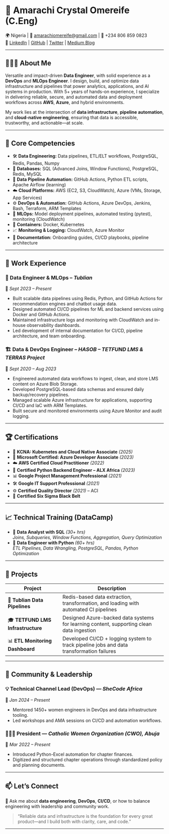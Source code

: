 # 🚀 Amarachi Crystal Omereife (C.Eng)

🌍 Nigeria | 📧 amarachiomereife@gmail.com | 📱 +234 806 859 0823  
🔗 [LinkedIn](https://www.linkedin.com/in/amarachi-crystal-omereife-416a081a1/) | [GitHub](https://github.com/marameref) | [Twitter](https://x.com/marameref) | [Medium Blog](https://medium.com/@marameref)

---

## 👩🏽‍💻 About Me

Versatile and impact-driven **Data Engineer**, with solid experience as a **DevOps** and **MLOps Engineer**. I design, build, and optimize data infrastructure and pipelines that power analytics, applications, and AI systems in production. With 5+ years of hands-on experience, I specialize in delivering reliable, secure, and automated data and deployment workflows across **AWS**, **Azure**, and hybrid environments.

My work lies at the intersection of **data infrastructure**, **pipeline automation**, and **cloud-native engineering**, ensuring that data is accessible, trustworthy, and actionable—at scale.

---

## 🧰 Core Competencies

- 🛠️ **Data Engineering:** Data pipelines, ETL/ELT workflows, PostgreSQL, Redis, Pandas, Numpy
- 💾 **Databases:** SQL (Advanced Joins, Window Functions), PostgreSQL, Redis, MySQL
- 🧪 **Data Pipeline Automation:** GitHub Actions, Python ETL scripts, Apache Airflow (learning)
- ☁️ **Cloud Platforms:** AWS (EC2, S3, CloudWatch), Azure (VMs, Storage, App Services)
- ⚙️ **DevOps & Automation:** GitHub Actions, Azure DevOps, Jenkins, Bash, Terraform, ARM Templates
- 🧠 **MLOps:** Model deployment pipelines, automated testing (pytest), monitoring (CloudWatch)
- 🐳 **Containers:** Docker, Kubernetes
- 📈 **Monitoring & Logging:** CloudWatch, Azure Monitor
- 📓 **Documentation:** Onboarding guides, CI/CD playbooks, pipeline architecture

---

## 📍 Work Experience

### 🔧 Data Engineer & MLOps – *Tublian*  
📅 *Sept 2023 – Present*

- Built scalable data pipelines using Redis, Python, and GitHub Actions for recommendation engines and chatbot usage data.
- Designed automated CI/CD pipelines for ML and backend services using Docker and GitHub Actions.
- Maintained infrastructure logs and monitoring with CloudWatch and in-house observability dashboards.
- Led development of internal documentation for CI/CD, pipeline architecture, and team onboarding.

### 🏗️ Data & DevOps Engineer – *HASOB – TETFUND LMS & TERRAS Project*  
📅 *Sept 2020 – Aug 2023*

- Engineered automated data workflows to ingest, clean, and store LMS content on Azure Blob Storage.
- Developed PostgreSQL-based data schemas and ensured daily backup/recovery pipelines.
- Managed scalable Azure infrastructure for applications, supporting CI/CD and IaC with ARM Templates.
- Built secure and monitored environments using Azure Monitor and audit logging.

---

## 🏆 Certifications

- 🧵 **KCNA: Kubernetes and Cloud Native Associate** *(2025)*
- 📜 **Microsoft Certified: Azure Developer Associate** *(2023)*
- ☁️ **AWS Certified Cloud Practitioner** *(2022)*
- 🐍 **Certified Python Backend Engineer – ALX Africa** *(2023)*
- 📊 **Google Project Management Professional** *(2021)*
- 🛠️ **Google IT Support Professional** *(2021)*
- ⚙️ **Certified Quality Director** *(2021)* – ACI  
- 🧬 **Certified Six Sigma Black Belt**

---

## 📈 Technical Training (DataCamp)

- 🧪 **Data Analyst with SQL** *(30+ hrs)*  
  *Joins, Subqueries, Window Functions, Aggregation, Query Optimization*
- 🐍 **Data Engineer with Python** *(60+ hrs)*  
  *ETL Pipelines, Data Wrangling, PostgreSQL, Pandas, Python Optimization*

---

## 🧩 Projects

| Project                          | Description |
|----------------------------------|-------------|
| 🧠 **Tublian Data Pipelines**   | Redis-based data extraction, transformation, and loading with automated CI pipelines |
| 🎓 **TETFUND LMS Infrastructure** | Designed Azure-backed data systems for learning content, supporting clean data ingestion |
| 📊 **ETL Monitoring Dashboard** | Developed CI/CD + logging system to track pipeline jobs and data transformation failures |

---

## 👥 Community & Leadership

### 💡 Technical Channel Lead (DevOps) — *SheCode Africa*  
📆 *Jan 2024 – Present*

- Mentored 1450+ women engineers in DevOps and data infrastructure tooling.
- Led workshops and AMA sessions on CI/CD and automation workflows.

### 👩🏽‍⚖️ President — *Catholic Women Organization (CWO), Abuja*  
📆 *Mar 2022 – Present*

- Introduced Python-Excel automation for chapter finances.
- Digitized and structured chapter operations through standardized policy and planning documents.

---

## 📫 Let’s Connect

💬 Ask me about **data engineering**, **DevOps**, **CI/CD**, or how to balance engineering with leadership and community work.

> “Reliable data and infrastructure is the foundation for every great product—and I build both with clarity, care, and code.”

---

